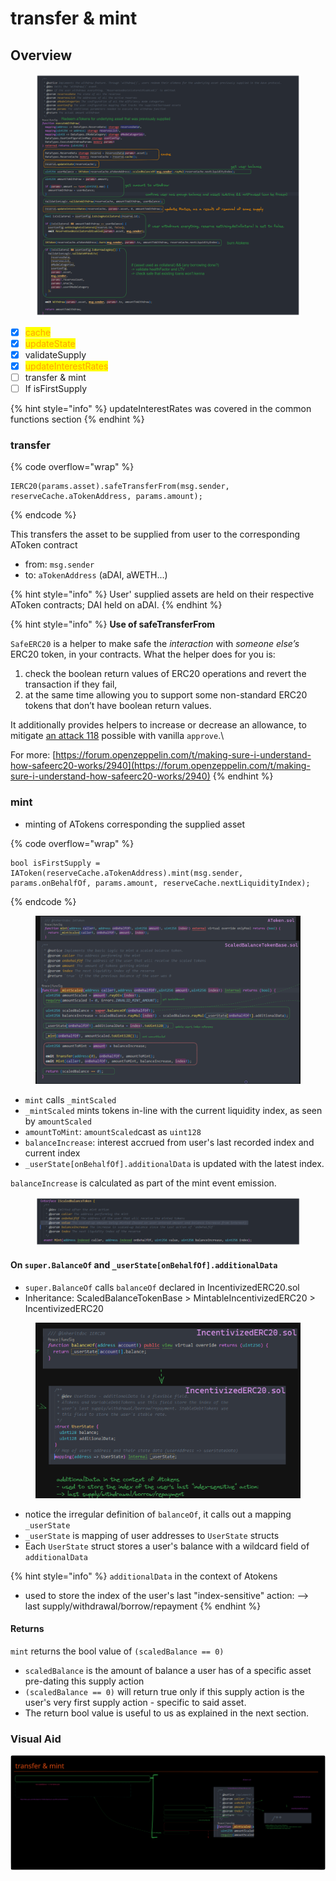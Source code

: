 # transfer & mint

## Overview

<figure><img src="../../.gitbook/assets/image (91).png" alt=""><figcaption></figcaption></figure>

* [x] <mark style="color:orange;">cache</mark>
* [x] <mark style="color:orange;">updateState</mark>
* [x] validateSupply
* [x] <mark style="color:orange;">updateInterestRates</mark>
* [ ] transfer & mint
* [ ] If isFirstSupply

{% hint style="info" %}
updateInterestRates was covered in the common functions section&#x20;
{% endhint %}

### transfer

{% code overflow="wrap" %}
```solidity
IERC20(params.asset).safeTransferFrom(msg.sender, reserveCache.aTokenAddress, params.amount);
```
{% endcode %}

This transfers the asset to be supplied from user to the corresponding AToken contract

* from: `msg.sender`
* to: `aTokenAddress`  (aDAI, aWETH...)

{% hint style="info" %}
User' supplied assets are held on their respective AToken contracts; DAI held on aDAI.&#x20;
{% endhint %}

{% hint style="info" %}
**Use of safeTransferFrom**

`SafeERC20` is a helper to make safe the _interaction_ with _someone else’s_ ERC20 token, in your contracts. What the helper does for you is:

1. check the boolean return values of ERC20 operations and revert the transaction if they fail,
2. at the same time allowing you to support some non-standard ERC20 tokens that don’t have boolean return values.

It additionally provides helpers to increase or decrease an allowance, to mitigate [an attack 118](https://github.com/ethereum/EIPs/issues/20#issuecomment-263524729) possible with vanilla `approve`.\


For more: [https://forum.openzeppelin.com/t/making-sure-i-understand-how-safeerc20-works/2940](https://forum.openzeppelin.com/t/making-sure-i-understand-how-safeerc20-works/2940)
{% endhint %}

### mint

* minting of ATokens corresponding the supplied asset

{% code overflow="wrap" %}
```solidity
bool isFirstSupply = IAToken(reserveCache.aTokenAddress).mint(msg.sender, params.onBehalfOf, params.amount, reserveCache.nextLiquidityIndex);
```
{% endcode %}

<figure><img src="../../.gitbook/assets/image (106).png" alt=""><figcaption></figcaption></figure>

* `mint` calls `_mintScaled`
* `_mintScaled` mints tokens in-line with the current liquidity index, as seen by `amountScaled`
* `amountToMint`: `amountScaled`cast as `uint128`
* `balanceIncrease`: interest accrued from user's last recorded index and current index&#x20;
* `_userState[onBehalfOf].additionalData` is updated with the latest index.

`balanceIncrease` is calculated as part of the mint event emission.

<figure><img src="../../.gitbook/assets/image (131).png" alt=""><figcaption></figcaption></figure>

#### On `super.BalanceOf` and `_userState[onBehalfOf].additionalData`

* `super.BalanceOf` calls `balanceOf` declared in IncentivizedERC20.sol
* Inheritance: ScaledBalanceTokenBase > MintableIncentivizedERC20 > IncentivizedERC20

<figure><img src="../../.gitbook/assets/image (115).png" alt=""><figcaption></figcaption></figure>

* notice the irregular definition of `balanceOf`, it calls out a mapping `_userState`
* `_userState` is mapping of user addresses to `UserState` structs
* Each `UserState` struct stores a user's balance with a wildcard field of `additionalData`

{% hint style="info" %}
`additionalData` in the context of Atokens

* used to store the index of the user's last "index-sensitive" action: --> last supply/withdrawal/borrow/repayment
{% endhint %}

#### Returns

`mint` returns the bool value of `(scaledBalance == 0)`

* `scaledBalance` is the amount of balance a user has of a specific asset pre-dating this supply action
* `(scaledBalance == 0)` will return true only if this supply action is the user's very first supply action - specific to said asset.
* The return bool value is useful to us as explained in the next section.&#x20;

### Visual Aid

<img src="../../.gitbook/assets/file.excalidraw (12).svg" alt="" class="gitbook-drawing">
